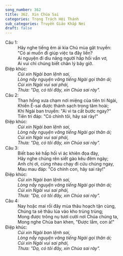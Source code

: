 ```yaml
---
song_number: 362
title: 362. Xin Chúa Sai
categories: Trọng Trách Hội Thánh
sub_categories: Truyền Giáo Khắp Nơi
draft: false
---
```

<dl><dt>Câu 1:</dt><dd data-verse="1">Hãy nghe tiếng êm ái kìa Chủ mùa gặt truyền: <br/>"Có ai muốn đi giúp việc ta đây liền? <br/>Ai nguyện đi dìu nâng người hấp hối vẩn vơ, <br/>Ai vui chỉ chúng biết chân lý bây giờ. </dd><dt>Điệp khúc:</dt><dd data-chorus="1"><em>Cúi xin Ngài ban lệnh sai, <br/>Lòng nầy nguyện vâng tiếng Ngài gọi thân ái; <br/>Cúi xin Ngài vui sai phái, <br/>Thưa: "Dạ, có tôi đây, xin Chúa sai rày". </em></dd><dt>Câu 2:</dt><dd data-verse="2">Than hồng xưa chạm nơi miệng của tiên tri Ngài, <br/>Khiến Ê-sai được thánh sạch trong tâm hoài; <br/>Khi Ngài ban truyền: "Ai vì ta cất bước ngay?" <br/>Tiên tri đáp: "Có chính tôi, hãy sai rày!" </dd><dt>Điệp khúc:</dt><dd data-chorus="1"><em>Cúi xin Ngài ban lệnh sai, <br/>Lòng nầy nguyện vâng tiếng Ngài gọi thân ái; <br/>Cúi xin Ngài vui sai phái, <br/>Thưa: "Dạ, có tôi đây, xin Chúa sai rày". </em></dd><dt>Câu 3:</dt><dd data-verse="3">Biết bao kẻ hấp hối vì ác khiên đọa đày, <br/>Hãy nghe chúng rên siết gào kêu đêm ngày; <br/>Anh chị ơi, cùng nhau chạy đi cứu chúng ngay, <br/>Mau mau đáp: "Có chính con, hãy sai rày!" </dd><dt>Điệp khúc:</dt><dd data-chorus="1"><em>Cúi xin Ngài ban lệnh sai, <br/>Lòng nầy nguyện vâng tiếng Ngài gọi thân ái; <br/>Cúi xin Ngài vui sai phái, <br/>Thưa: "Dạ, có tôi đây, xin Chúa sai rày". </em></dd><dt>Câu 4:</dt><dd data-verse="4">Nay hoặc mai rồi đây mùa thâu hoạch tận cùng, <br/>Chúng ta sẽ thâu lúa vào kho trùng trùng; <br/>Mong được trông nụ tươi cười nơi Chúa chúng ta, <br/>Mong nghe Chúa ban khen, "Được lắm, con à!" </dd><dt>Điệp khúc:</dt><dd data-chorus="1"><em>Cúi xin Ngài ban lệnh sai, <br/>Lòng nầy nguyện vâng tiếng Ngài gọi thân ái; <br/>Cúi xin Ngài vui sai phái, <br/>Thưa: "Dạ, có tôi đây, xin Chúa sai rày". </em></dd></dl>